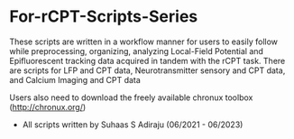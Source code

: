 # For-rCPT-Scripts-Series
These scripts are written in a workflow manner for users to easily follow while preprocessing, organizing, analyzing Local-Field Potential and Epifluorescent tracking data acquired in tandem with the rCPT task. There are scripts for LFP and CPT data, Neurotransmitter sensory and CPT data, and Calcium Imaging and CPT data 

Users also need to download the freely available chronux toolbox (http://chronux.org/)

- All scripts written by Suhaas S Adiraju (06/2021 - 06/2023)
